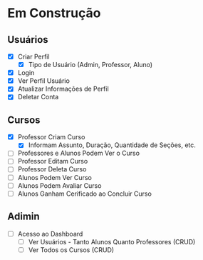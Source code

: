 # Em Construção

## Usuários

- [x] Criar Perfil
  - [x] Tipo de Usuário (Admin, Professor, Aluno)
- [x] Login
- [x] Ver Perfil Usuário
- [x] Atualizar Informações de Perfil
- [x] Deletar Conta

## Cursos

- [x] Professor Criam Curso
  - [x] Informam Assunto, Duração, Quantidade de Seções, etc.
- [ ] Professores e Alunos Podem Ver o Curso
- [ ] Professor Editam Curso
- [ ] Professor Deleta Curso
- [ ] Alunos Podem Ver Curso
- [ ] Alunos Podem Avaliar Curso
- [ ] Alunos Ganham Cerificado ao Concluir Curso

## Adimin

- [ ] Acesso ao Dashboard
  - [ ] Ver Usuários - Tanto Alunos Quanto Professores (CRUD)
  - [ ] Ver Todos os Cursos (CRUD)
